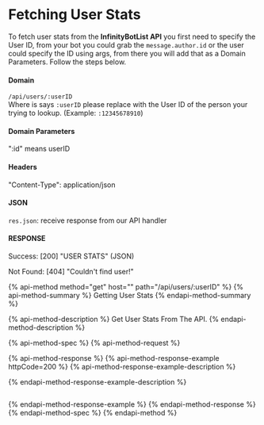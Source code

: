 # Fetching User Stats

To fetch user stats from the **InfinityBotList API** you first need to specify the User ID, from your bot you could grab the `message.author.id` or the user could specify the ID using args, from there you will add that as a  Domain Parameters. Follow the steps below.

#### Domain

`/api/users/:userID`  
Where is says `:userID` please replace with the User ID of the person your trying to lookup. \(Example: `:12345678910`\)

#### Domain Parameters

":id" means userID

#### Headers

"Content-Type": application/json

#### JSON

`res.json`: receive response from our API handler

#### RESPONSE

Success: \[200\] "USER STATS" \(JSON\)

Not Found: \[404\] "Couldn't find user!"

{% api-method method="get" host="" path="/api/users/:userID" %}
{% api-method-summary %}
Getting User Stats
{% endapi-method-summary %}

{% api-method-description %}
Get User Stats From The API.
{% endapi-method-description %}

{% api-method-spec %}
{% api-method-request %}

{% api-method-response %}
{% api-method-response-example httpCode=200 %}
{% api-method-response-example-description %}

{% endapi-method-response-example-description %}

```

```
{% endapi-method-response-example %}
{% endapi-method-response %}
{% endapi-method-spec %}
{% endapi-method %}

